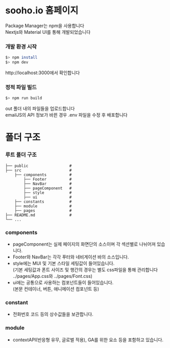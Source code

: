 # sooho.io 홈페이지

Package Manager는 npm을 사용합니다  
Nextjs와 Material UI를 통해 개발되었습니다

### 개발 환경 시작

```bash
$> npm install
$> npm dev
```

http://localhost:3000에서 확인합니다

### 정적 파일 빌드

```bash
$> npm run build
```

out 폴더 내의 파일들을 업로드합니다  
emailJS의 API 정보가 바뀐 경우 .env 파일을 수정 후 배포합니다

# 폴더 구조

### 루트 폴더 구조

    ├── public                  #
    ├── src                     #
        ├── components          #
            ├── Footer          #
            ├── NavBar          #
            ├── pageComponent   #
            ├── style           #
            ├── ui              #
        ├── constants           #
        ├── module              #
        ├── pages               #
    ├── README.md               #
    └── ...

### components

- pageComponent는 실제 페이지의 화면단의 소스이며 각 섹션별로 나뉘어져 있습니다.
- Footer와 NavBar는 각각 푸터와 네비게이션 바의 소스입니다.
- style에는 MUI 및 기본 스타일 세팅값이 들어있습니다.  
  (기본 세팅값과 폰트 사이즈 및 행간의 경우는 별도 css파일을 통해 관리합니다 ../pages/App.css와 ../pages/Font.css)
- ui에는 공통으로 사용하는 컴포넌트들이 들어있습니다.  
  (본문 컨테이너, 버튼, 애니메이션 컴포넌트 등)

### constant

- 전화번호 코드 등의 상수값들을 보관합니다.

### module

- contextAPI(반응형 유무, 글로벌 적용), GA를 위한 요소 등을 포함하고 있습니다.
